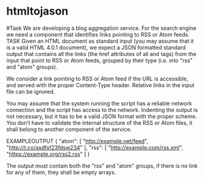 # htmltojason

#Task
We are developing a blog aggregation service. For the search engine we need a component that identifies links pointing to RSS or Atom feeds.
TASK
Given an HTML document as standard input (you may assume that it is a valid HTML
4.0.1 document), we expect a JSON formatted standard output that contains all the links (the href attributes of all <a> and <link> tags) from the input that point to RSS or Atom feeds, grouped by their type (i.e. into "rss" and "atom" groups).

We consider a link pointing to RSS or Atom feed if the URL is accessible, and served with the proper Content-Type header. Relative links in the input file can be ignored.

You may assume that the system running the script has a reliable network connection and the script
has access to the network. Indenting the output is not necessary, but it has to be a valid JSON format with the proper scheme. You don’t have to validate the internal structure of the RSS or Atom
files, it shall belong to another component of the service.

EXAMPLEOUTPUT
{
"atom": [ "http://example.net/feed", "http://t.co/asdfsf23fdsw234"
],
"rss": [ "http://example.com/rss.xml", "https://example.org/rss2.rss"
]
}

The output must contain both the "rss" and "atom" groups, if there is no link for any of them, they shall be empty arrays.

